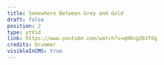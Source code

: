 ```yaml
---
title: Somewhere Between Grey and Gold
draft: false
position: 2
type: ytVid
link: https://www.youtube.com/watch?v=qHOng20Jfdg
credits: Drummer
visibleInCMS: true
---
```

